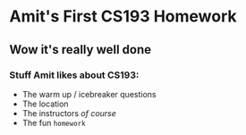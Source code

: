 # Amit's First CS193 Homework

## Wow it's really well done

### Stuff Amit likes about CS193:

- The warm up / icebreaker questions
- The location
- The instructors _of course_
- The fun `homework`


